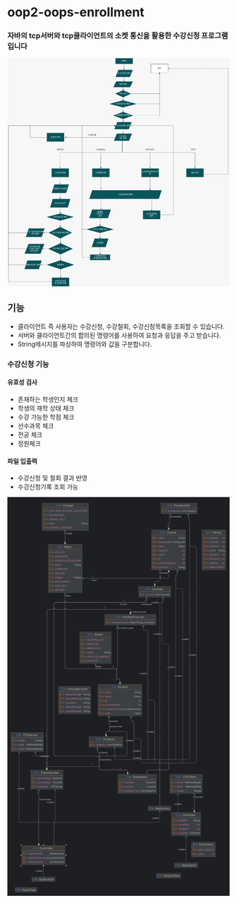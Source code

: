 # oop2-oops-enrollment
### 자바의 tcp서버와 tcp클라이언트의 소켓 통신을 활용한 수강신청 프로그램입니다
![FlowChart](./0503플로우차트최종.jpg)  

## 기능
* 클라이언트 즉 사용자는 수강신청, 수강철회, 수강신청목록을 조회할 수 있습니다.
* 서버와 클라이언트간의 합의된 명령어를 사용하여 요청과 응답을 주고 받습니다.
* String메시지를 파싱하여 명령어와 값을 구분합니다.
### 수강신청 기능
#### 유효성 검사
- 존재하는 학생인지 체크
- 학생의 재학 상태 체크
- 수강 가능한 학점 체크
- 선수과목 체크
- 전공 체크
- 정원체크
#### 파일 입출력
- 수강신청 및 철회 결과 반영
- 수강신청기록 조회 가능

![image.png](./dg.png)